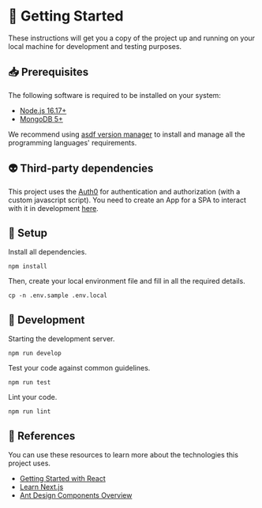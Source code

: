 [asdf-vm]: https://asdf-vm.com/
[auth0-docs]: https://auth0.com/docs/get-started/auth0-overview/create-applications

# 🚀 Getting Started

These instructions will get you a copy of the project up and running on your
local machine for development and testing purposes.

## 📥 Prerequisites

The following software is required to be installed on your system:

- [Node.js 16.17+](https://nodejs.org/en/download/)
- [MongoDB 5+](https://www.mongodb.com/)

We recommend using [asdf version manager][asdf-vm] to install and manage all the
programming languages' requirements.

## 👽 Third-party dependencies

This project uses the [Auth0](https://auth0.com/) for authentication and
authorization (with a custom javascript script). You need to create an App for
a SPA to interact with it in development [here][auth0-docs].

## 🔧 Setup

Install all dependencies.

```
npm install
```

Then, create your local environment file and fill in all the required details.

```
cp -n .env.sample .env.local
```

## 🔨 Development

Starting the development server.

```
npm run develop
```

Test your code against common guidelines.

```
npm run test
```

Lint your code.

```
npm run lint
```

## 🔗 References

You can use these resources to learn more about the technologies this project
uses.

- [Getting Started with React](https://reactjs.org/docs/getting-started.html)
- [Learn Next.js](https://nextjs.org/learn)
- [Ant Design Components Overview](https://ant.design/components/overview/)
